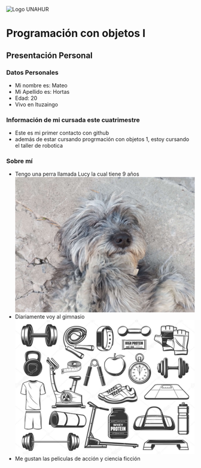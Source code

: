 ![Logo UNAHUR](./UNAHUR.png)

# Programación con objetos I
## Presentación Personal

### Datos Personales
- Mi nombre es: Mateo
- Mi Apellido es: Hortas
- Edad: 20
- Vivo en Ituzaingo


### Información de mi cursada este cuatrimestre
- Este es mi primer contacto con github
- además de estar cursando progrmación con objetos 1, estoy cursando el taller de robotica
### Sobre mí
- Tengo una perra llamada Lucy la cual tiene 9 años
 ![Foto de mi perra](IMG_20250401_165215156.jpg)
- Diariamente voy al  gimnasio
 ![foto de cosas de gym](ImagenGimnasio.jpg)
- Me gustan las peliculas de acción y ciencia ficción 
  

